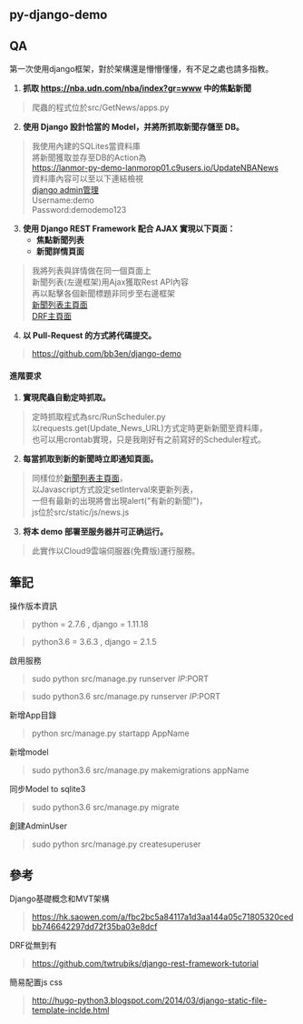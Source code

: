 ## py-django-demo

## QA
第一次使用django框架，對於架構還是懵懵懂懂，有不足之處也請多指教。

 1) **抓取 https://nba.udn.com/nba/index?gr=www 中的焦點新聞**
> 爬蟲的程式位於src/GetNews/apps.py

 2) **使用 Django 設計恰當的 Model，并將所抓取新聞存儲至 DB。**
> 我使用內建的SQLites當資料庫<br/>將新聞獲取並存至DB的Action為<br/>https://lanmor-py-demo-lanmorop01.c9users.io/UpdateNBANews<br/>
資料庫內容可以至以下連結檢視<br/>[django admin管理](https://lanmor-py-demo-lanmorop01.c9users.io/admin)<br/>
Username:demo<br/>
Password:demodemo123

 3) **使用 Django REST Framework 配合 AJAX 實現以下頁面：**
    - **焦點新聞列表**
    - **新聞詳情頁面**
> 我將列表與詳情做在同一個頁面上<br/>新聞列表(左邊框架)用Ajax獲取Rest API內容<br/>
再以點擊各個新聞標題非同步至右邊框架<br>
[新聞列表主頁面](https://lanmor-py-demo-lanmorop01.c9users.io/NewsList)<br/>
[DRF主頁面](https://lanmor-py-demo-lanmorop01.c9users.io/api/)

 4) **以 Pull-Request 的方式將代碼提交。**
> https://github.com/bb3en/django-demo

#### **進階要求**

 1) **實現爬蟲自動定時抓取。**
> 定時抓取程式為src/RunScheduler.py<br/>
以requests.get(Update_News_URL)方式定時更新新聞至資料庫，<br/>也可以用crontab實現，只是我剛好有之前寫好的Scheduler程式。

 2) **每當抓取到新的新聞時立即通知頁面。**
> 同樣位於[新聞列表主頁面](https://lanmor-py-demo-lanmorop01.c9users.io/NewsList)，<br/>
以Javascript方式設定setInterval來更新列表，<br/>一但有最新的出現將會出現alert("有新的新聞!")，
<br/>js位於src/static/js/news.js

 3) **将本 demo 部署至服务器并可正确运行。**
> 此實作以Cloud9雲端伺服器(免費版)運行服務。
 
## 筆記

操作版本資訊
> python = 2.7.6 , django = 1.11.18

> python3.6 = 3.6.3 , django = 2.1.5

啟用服務
 > sudo python src/manage.py runserver $IP:$PORT
    
 > sudo python3.6 src/manage.py runserver $IP:$PORT
 
新增App目錄
 > python src/manage.py startapp AppName
 
新增model 
 > sudo python3.6 src/manage.py makemigrations appName

同步Model to sqlite3
 > sudo python3.6 src/manage.py migrate
    
創建AdminUser
 > sudo python src/manage.py createsuperuser
 
## 參考

Django基礎概念和MVT架構
 > https://hk.saowen.com/a/fbc2bc5a84117a1d3aa144a05c71805320cedbb746642297dd72f35ba03e8dcf

DRF從無到有
 > https://github.com/twtrubiks/django-rest-framework-tutorial

簡易配置js css
 > http://hugo-python3.blogspot.com/2014/03/django-static-file-template-inclde.html
 
